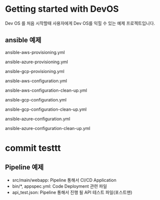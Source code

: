 # Getting started with DevOS

Dev OS 를 처음 시작할때 사용자에게 Dev OS를 익힐 수 있는 예제 프로젝트입니다.

## ansible 예제

ansible-aws-provisioning.yml

ansible-azure-provisioning.yml

ansible-gcp-provisioning.yml

ansible-aws-configuration.yml

ansible-aws-configuration-clean-up.yml

ansible-gcp-configuration.yml

ansible-gcp-configuration-clean-up.yml

ansible-azure-configuration.yml

ansible-azure-configuration-clean-up.yml

# commit testtt

## Pipeline 예제
 * src/main/webapp: Pipeline 통해서 CI/CD Application 
 * bin/*, appspec.yml: Code Deployment 관련 파일 
 * api_test.json: Pipeline 통해서 진행 될 API 테스트 파일(포스트맨)

